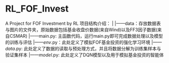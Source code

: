 # RL_FOF_Invest
A Project for FOF Investment by RL
项目结构介绍：
|
|——data：存放数据表与图片的文件夹，原始数据包括基金收盘价数据(来自Wind)以及FF3因子数据(来自CSMAR)
|——main.py: 主函数代码，运行main.py即可完成数据处理以及模型的训练与评估
|——_env_.py：此处定义了模拟FOF基金投资的强化学习环境
|——_data_.py: 此处定义了数据的读取与预处理方式，并且将数据分解为训练集样本与验证集样本
|——_model_.py: 此处定义了DQN模型以及用于模拟基金投资的智能体
